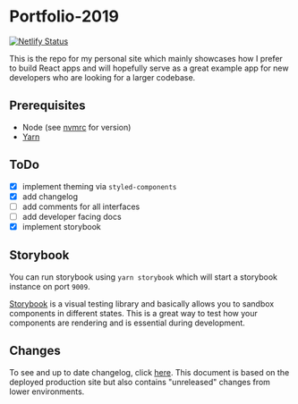 # Portfolio-2019

[![Netlify Status](https://api.netlify.com/api/v1/badges/e6638eba-be6f-4f36-818b-491b1ca72e90/deploy-status)](https://trevorkirpaul.com)

This is the repo for my personal site which mainly showcases how I prefer to build React apps and will hopefully serve as a great example app for new developers who are looking for a larger codebase.

## Prerequisites

- Node (see [nvmrc](./.nvmrc) for version)
- [Yarn](https://yarnpkg.com/en/)

## ToDo

- [x] implement theming via `styled-components`
- [x] add changelog
- [ ] add comments for all interfaces
- [ ] add developer facing docs
- [x] implement storybook

## Storybook

You can run storybook using `yarn storybook` which will start a storybook instance on port `9009`.

[Storybook](https://storybook.js.org/) is a visual testing library and basically allows you to sandbox components in different states. This is a great way to test how your components are rendering and is essential during development.

## Changes

To see and up to date changelog, click [here](./CHANGELOG.md). This document is based on the deployed production site but also contains "unreleased" changes from lower environments.
